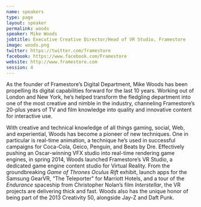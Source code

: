 ```yaml
---
name: speakers
type: page
layout: speaker
permalink: woods
speaker: Mike Woods
jobtitle: Executive Creative Director/Head of VR Studio, Framestore
image: woods.png
twitter: https://twitter.com/framestore
facebook: https://www.facebook.com/Framestore
website: http://www.framestore.com
session: 4
---
```

As the founder of Framestore’s Digital Department, Mike Woods has been propelling its digital capabilities forward for the last 10 years. Working out of London and New York, he’s helped transform the fledgling department into one of the most creative and nimble in the industry, channeling Framestore’s 20-plus years of TV and film knowledge into quality and innovative content for interactive use. 

With creative and technical knowledge of all things gaming, social, Web, and experiential, Woods has become a pioneer of new techniques. One in particular is real-time animation, a technique he’s used in successful campaigns for Coca-Cola, Geico, Penguin, and Beats by Dre. Effectively pushing an Oscar-winning VFX studio into real-time rendering game engines, in spring 2014, Woods launched Framestore’s VR Studio, a dedicated game engine content studio for Virtual Reality. From the groundbreaking <em>Game of Thrones Oculus Rift</em> exhibit, launch apps for the Samsung GearVR, “The Teleporter" for Marriott Hotels, and a tour of the <em>Endurance</em> spaceship from Christopher Nolan’s film <em>Interstellar</em>, the VR projects are delivering thick and fast. Woods also has the unique honor of being part of the 2013 Creativity 50, alongside Jay-Z and Daft Punk.
